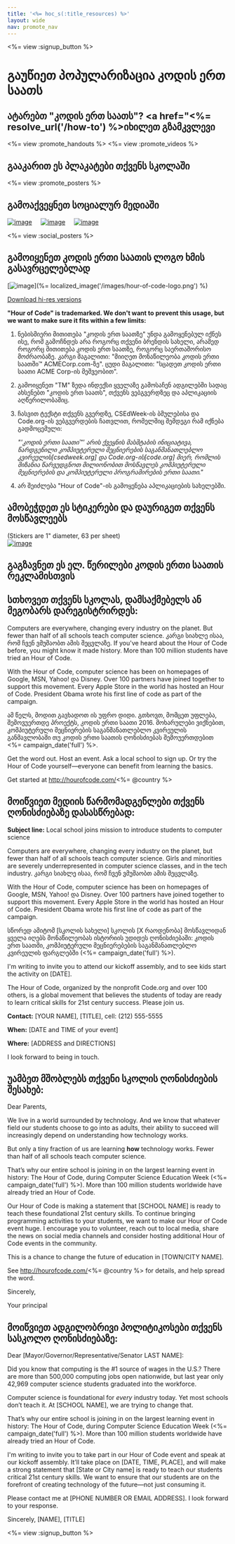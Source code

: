 ```yaml
---
title: '<%= hoc_s(:title_resources) %>'
layout: wide
nav: promote_nav
---
```

<%= view :signup_button %>

<link rel="stylesheet" type="text/css" href="/css/promote-page.css"></link>

# გაუწიეთ პოპულარიზაცია კოდის ერთ საათს

## ატარებთ "კოდის ერთ საათს"? <a href="<%= resolve_url('/how-to') %>იხილეთ გზამკვლევი</a>

<%= view :promote_handouts %> <%= view :promote_videos %>

<a id="posters"></a>

## გააკარით ეს პლაკატები თქვენს სკოლაში

<%= view :promote_posters %>

<a id="social"></a>

## გამოაქვეყნეთ სოციალურ მედიაში

[![image](/images/fit-250/social-1.jpg)](/images/social-1.jpg)&nbsp;&nbsp;&nbsp;&nbsp; [![image](/images/fit-250/social-2.jpg)](/images/social-2.jpg)&nbsp;&nbsp;&nbsp;&nbsp; [![image](/images/fit-250/social-3.jpg)](/images/social-3.jpg)&nbsp;&nbsp;&nbsp;&nbsp;

<%= view :social_posters %>

<a id="logo"></a>

## გამოიყენეთ კოდის ერთი საათის ლოგო ხმის გასავრცელებლად

[![image](<%= localized_image('/images/fit-200/hour-of-code-logo.png') %>)](%= localized_image('/images/hour-of-code-logo.png') %)

[Download hi-res versions](http://images.code.org/share/hour-of-code-logo.zip)

**"Hour of Code" is trademarked. We don't want to prevent this usage, but we want to make sure it fits within a few limits:**

1. ნებისმიერი მითითება "კოდის ერთ საათზე" უნდა გამოყენებულ იქნეს ისე, რომ გამოჩნდეს არა როგორც თქვენი ბრენდის სახელი, არამედ როგორც მითითება კოდის ერთ საათზე, როგორც საერთაშორისო მოძრაობაზე. კარგი მაგალითი: "მიიღეთ მონაწილეობა კოდის ერთი საათში™ ACMECorp.com-ზე". ცუდი მაგალითი: "სცადეთ კოდის ერთი საათი ACME Corp-ის მეშვეობით".
2. გამოიყენეთ "TM" ზედა ინდექსი ყველაზე გამოსაჩენ ადგილებში სადაც ახსენებთ "კოდის ერთ საათს", თქვენს ვებგვერდზეც და აპლიკაციის აღწერილობაშიც.
3. ჩასვით ტექსტი თქვენს გვერდზე, CSEdWeek-ის ბმულებისა და Code.org-ის ვებგვერდების ჩათვლით, რომელშიც შემდეგი რამ იქნება გადმოცემული:
    
    *"'კოდის ერთი საათი™' არის ქვეყნის მასშტაბის ინიციატივა, წარდგენილი კომპიუტერული მეცნიერების საგანმანათლებლო კვირეულის[csedweek.org] და Code.org-ის[code.org] მიერ, რომლის მიზანია წარვუდგნოთ მილიონობით მოსწავლეს კომპიუტერული მეცნიერების და კომპიუტერული პროგრამირების ერთი საათი."*

4. არ შეიძლება "Hour of Code"-ის გამოყენება აპლიკაციების სახელებში.

<a id="stickers"></a>

## ამობეჭდეთ ეს სტიკერები და დაურიგეთ თქვენს მოსწავლეებს

(Stickers are 1" diameter, 63 per sheet)  
[![image](/images/fit-250/hour-of-code-stickers.png)](/images/hour-of-code-stickers.pdf)

<a id="sample-emails"></a>

## გაგზავნეთ ეს ელ. წერილები კოდის ერთი საათის რეკლამისთვის

<a id="email"></a>

## სთხოვეთ თქვენს სკოლას, დამსაქმებელს ან მეგობარს დარეგისტრირდეს:

Computers are everywhere, changing every industry on the planet. But fewer than half of all schools teach computer science. კარგი სიახლე ისაა, რომ ჩვენ ვმუშაობთ ამის შეცვლაზე. If you've heard about the Hour of Code before, you might know it made history. More than 100 million students have tried an Hour of Code.

With the Hour of Code, computer science has been on homepages of Google, MSN, Yahoo! და Disney. Over 100 partners have joined together to support this movement. Every Apple Store in the world has hosted an Hour of Code. President Obama wrote his first line of code as part of the campaign.

ამ წელს, მოდით გავხადოთ ის უფრო დიდი. გთხოვთ, მომცეთ უფლება, შემოვუერთდე პროექტს, კოდის ერთი საათი 2016. მოხარულები ვიქნებით, კომპიუტერული მეცნიერების საგანმანათლებლო კვირეულის განმავლობაში თუ კოდის ერთი საათის ღონისძიებას შემოუერთდებით <%= campaign_date('full') %>.

Get the word out. Host an event. Ask a local school to sign up. Or try the Hour of Code yourself—everyone can benefit from learning the basics.

Get started at http://hourofcode.com/<%= @country %>

<a id="media-pitch"></a>

## მოიწვიეთ მედიის წარმომადგენლები თქვენს ღონისძიებაზე დასასწრებად:

**Subject line:** Local school joins mission to introduce students to computer science

Computers are everywhere, changing every industry on the planet, but fewer than half of all schools teach computer science. Girls and minorities are severely underrepresented in computer science classes, and in the tech industry. კარგი სიახლე ისაა, რომ ჩვენ ვმუშაობთ ამის შეცვლაზე.

With the Hour of Code, computer science has been on homepages of Google, MSN, Yahoo! და Disney. Over 100 partners have joined together to support this movement. Every Apple Store in the world has hosted an Hour of Code. President Obama wrote his first line of code as part of the campaign.

სწორედ ამიტომ [სკოლის სახელი] სკოლის [X რაოდენობა] მოსწავლიდან ყველა იღებს მონაწილეობას ისტორიის უდიდეს ღონისძიებაში: კოდის ერთ საათში, კომპიუტერული მეცნიერებების საგანმანათლებლო კვირეულის ფარგლებში (<%= campaign_date('full') %>).

I'm writing to invite you to attend our kickoff assembly, and to see kids start the activity on [DATE].

The Hour of Code, organized by the nonprofit Code.org and over 100 others, is a global movement that believes the students of today are ready to learn critical skills for 21st century success. Please join us.

**Contact:** [YOUR NAME], [TITLE], cell: (212) 555-5555

**When:** [DATE and TIME of your event]

**Where:** [ADDRESS and DIRECTIONS]

I look forward to being in touch.

<a id="parents"></a>

## უამბეთ მშობლებს თქვენი სკოლის ღონისძიების შესახებ:

Dear Parents,

We live in a world surrounded by technology. And we know that whatever field our students choose to go into as adults, their ability to succeed will increasingly depend on understanding how technology works.

But only a tiny fraction of us are learning **how** technology works. Fewer than half of all schools teach computer science.

That’s why our entire school is joining in on the largest learning event in history: The Hour of Code, during Computer Science Education Week (<%= campaign_date('full') %>). More than 100 million students worldwide have already tried an Hour of Code.

Our Hour of Code is making a statement that [SCHOOL NAME] is ready to teach these foundational 21st century skills. To continue bringing programming activities to your students, we want to make our Hour of Code event huge. I encourage you to volunteer, reach out to local media, share the news on social media channels and consider hosting additional Hour of Code events in the community.

This is a chance to change the future of education in [TOWN/CITY NAME].

See http://hourofcode.com/<%= @country %> for details, and help spread the word.

Sincerely,

Your principal

<a id="politicians"></a>

## მოიწვიეთ ადგილობრივი პოლიტიკოსები თქვენს სასკოლო ღონისძიებაზე:

Dear [Mayor/Governor/Representative/Senator LAST NAME]:

Did you know that computing is the #1 source of wages in the U.S.? There are more than 500,000 computing jobs open nationwide, but last year only 42,969 computer science students graduated into the workforce.

Computer science is foundational for *every* industry today. Yet most schools don’t teach it. At [SCHOOL NAME], we are trying to change that.

That’s why our entire school is joining in on the largest learning event in history: The Hour of Code, during Computer Science Education Week (<%= campaign_date('full') %>). More than 100 million students worldwide have already tried an Hour of Code.

I'm writing to invite you to take part in our Hour of Code event and speak at our kickoff assembly. It’ll take place on [DATE, TIME, PLACE], and will make a strong statement that [State or City name] is ready to teach our students critical 21st century skills. We want to ensure that our students are on the forefront of creating technology of the future—not just consuming it.

Please contact me at [PHONE NUMBER OR EMAIL ADDRESS]. I look forward to your response.

Sincerely, [NAME], [TITLE]

<%= view :signup_button %>